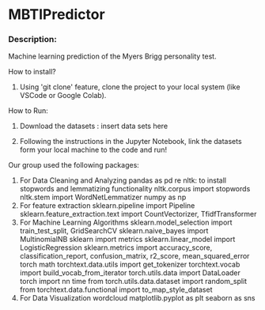# MBTIPredictor
### Description: 
Machine learning prediction of the Myers Brigg personality test.

How to install?
1) Using 'git clone' feature, clone the project to your local system (like VSCode or Google Colab). 

How to Run: 
1) Download the datasets : 
insert data sets here

2) Following the instructions in the Jupyter Notebook, link the datasets form your local machine to the code and run!


Our group used the following packages:
1. For Data Cleaning and Analyzing
    pandas as pd
    re
    nltk: to install stopwords and lemmatizing functionality
    nltk.corpus import stopwords
    nltk.stem import WordNetLemmatizer
    numpy as np
2. For feature extraction
    sklearn.pipeline import Pipeline
    sklearn.feature_extraction.text import CountVectorizer, TfidfTransformer
3. For Machine Learning Algorithms
    sklearn.model_selection import train_test_split, GridSearchCV
    sklearn.naive_bayes import MultinomialNB
    sklearn import metrics
    sklearn.linear_model import LogisticRegression
    sklearn.metrics import accuracy_score, classification_report, confusion_matrix, r2_score, mean_squared_error
    torch
    math
    torchtext.data.utils import get_tokenizer
    torchtext.vocab import build_vocab_from_iterator
    torch.utils.data import DataLoader
    torch import nn
    time
    from torch.utils.data.dataset import random_split
    from torchtext.data.functional import to_map_style_dataset
4. For Data Visualization
    wordcloud
    matplotlib.pyplot as plt
    seaborn as sns
